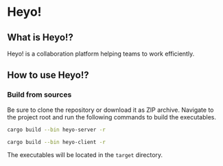 # Heyo!

## What is Heyo!?
Heyo! is a collaboration platform helping teams to work efficiently.

## How to use Heyo!?
### Build from sources
Be sure to clone the repository or download it as ZIP archive. Navigate to the project root and run the following commands to build the executables.

```bash
cargo build --bin heyo-server -r
```
```bash
cargo build --bin heyo-client -r
```

The executables will be located in the `target` directory.